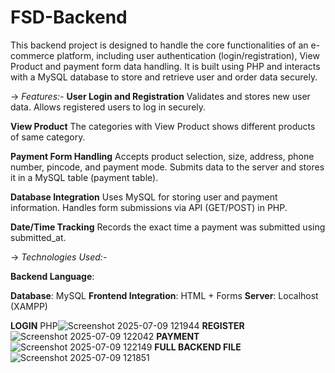 # FSD-Backend
This backend project is designed to handle the core functionalities of an e-commerce platform, including user authentication (login/registration), View Product and payment form data handling. It is built using PHP and interacts with a MySQL database to store and retrieve user and order data securely.

-> _Features:-_
 **User Login and Registration**
 Validates and stores new user data.
 Allows registered users to log in securely.

 **View Product**
 The categories with View Product shows different products of same category.
 
**Payment Form Handling**
Accepts product selection, size, address, phone number, pincode, and payment mode.
Submits data to the server and stores it in a MySQL table (payment table).

**Database Integration**
Uses MySQL for storing user and payment information.
Handles form submissions via API (GET/POST) in PHP.

**Date/Time Tracking**
Records the exact time a payment was submitted using submitted_at.

-> _Technologies Used:-_

**Backend Language**: 

**Database**: MySQL
**Frontend Integration**: HTML + Forms
**Server**: Localhost (XAMPP)

**LOGIN**
PHP![Screenshot 2025-07-09 121944](https://github.com/user-attachments/assets/68a80069-1440-40a1-9c78-e81becf35ba3)
**REGISTER**
![Screenshot 2025-07-09 122042](https://github.com/user-attachments/assets/b861cb35-be0f-4f9e-be37-55c3eb991eb2)
**PAYMENT**
![Screenshot 2025-07-09 122149](https://github.com/user-attachments/assets/ee7ff853-09ab-49c4-bd3c-9bbc8efb122f)
**FULL BACKEND FILE**
![Screenshot 2025-07-09 121851](https://github.com/user-attachments/assets/faf335ec-5b30-4667-91b3-99a75dc620be)


